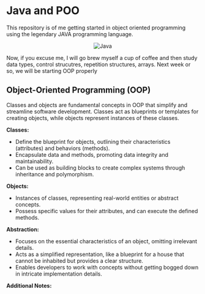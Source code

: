 ﻿# Java and POO

This repository is of me getting started in object oriented programming using the legendary JAVA programming language.


<div align="center">

![Java](https://github.com/Vinicius-O-Ferraz/Java-and-POO/assets/146992032/a14d2b40-4c58-4436-a4a1-57973313ca47)

</div>

Now, if you excuse me, I will go brew myself a cup of coffee and then study data types, control strucutres, repetition structures, arrays. 
Next week or so, we will be starting OOP properly

## Object-Oriented Programming (OOP)

Classes and objects are fundamental concepts in OOP that simplify and streamline software development. Classes act as blueprints or templates for creating objects, while objects represent instances of these classes.

**Classes:**

* Define the blueprint for objects, outlining their characteristics (attributes) and behaviors (methods).
* Encapsulate data and methods, promoting data integrity and maintainability.
* Can be used as building blocks to create complex systems through inheritance and polymorphism.

**Objects:**

* Instances of classes, representing real-world entities or abstract concepts.
* Possess specific values for their attributes, and can execute the defined methods.

**Abstraction:**

* Focuses on the essential characteristics of an object, omitting irrelevant details.
* Acts as a simplified representation, like a blueprint for a house that cannot be inhabited but provides a clear structure.
* Enables developers to work with concepts without getting bogged down in intricate implementation details.

**Additional Notes:**
